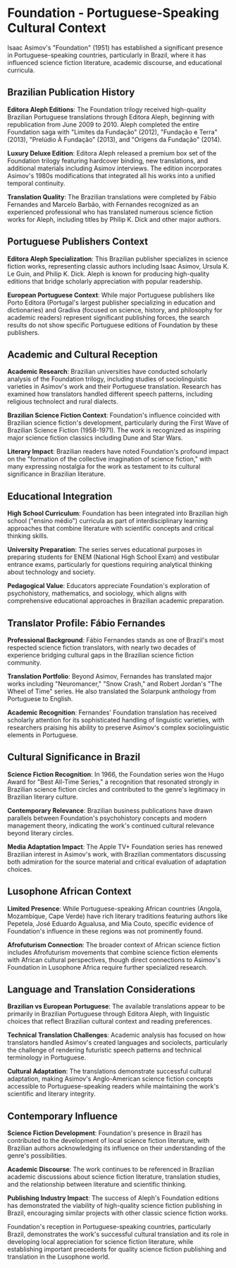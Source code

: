 # Foundation - Portuguese-Speaking Cultural Context

Isaac Asimov's "Foundation" (1951) has established a significant presence in Portuguese-speaking countries, particularly in Brazil, where it has influenced science fiction literature, academic discourse, and educational curricula.

## Brazilian Publication History

**Editora Aleph Editions**: The Foundation trilogy received high-quality Brazilian Portuguese translations through Editora Aleph, beginning with republication from June 2009 to 2010. Aleph completed the entire Foundation saga with "Limites da Fundação" (2012), "Fundação e Terra" (2013), "Prelúdio À Fundação" (2013), and "Origens da Fundação" (2014).

**Luxury Deluxe Edition**: Editora Aleph released a premium box set of the Foundation trilogy featuring hardcover binding, new translations, and additional materials including Asimov interviews. The edition incorporates Asimov's 1980s modifications that integrated all his works into a unified temporal continuity.

**Translation Quality**: The Brazilian translations were completed by Fábio Fernandes and Marcelo Barbão, with Fernandes recognized as an experienced professional who has translated numerous science fiction works for Aleph, including titles by Philip K. Dick and other major authors.

## Portuguese Publishers Context

**Editora Aleph Specialization**: This Brazilian publisher specializes in science fiction works, representing classic authors including Isaac Asimov, Ursula K. Le Guin, and Philip K. Dick. Aleph is known for producing high-quality editions that bridge scholarly appreciation with popular readership.

**European Portuguese Context**: While major Portuguese publishers like Porto Editora (Portugal's largest publisher specializing in education and dictionaries) and Gradiva (focused on science, history, and philosophy for academic readers) represent significant publishing forces, the search results do not show specific Portuguese editions of Foundation by these publishers.

## Academic and Cultural Reception

**Academic Research**: Brazilian universities have conducted scholarly analysis of the Foundation trilogy, including studies of sociolinguistic varieties in Asimov's work and their Portuguese translation. Research has examined how translators handled different speech patterns, including religious technolect and rural dialects.

**Brazilian Science Fiction Context**: Foundation's influence coincided with Brazilian science fiction's development, particularly during the First Wave of Brazilian Science Fiction (1958-1971). The work is recognized as inspiring major science fiction classics including Dune and Star Wars.

**Literary Impact**: Brazilian readers have noted Foundation's profound impact on the "formation of the collective imagination of science fiction," with many expressing nostalgia for the work as testament to its cultural significance in Brazilian literature.

## Educational Integration

**High School Curriculum**: Foundation has been integrated into Brazilian high school ("ensino médio") curricula as part of interdisciplinary learning approaches that combine literature with scientific concepts and critical thinking skills.

**University Preparation**: The series serves educational purposes in preparing students for ENEM (National High School Exam) and vestibular entrance exams, particularly for questions requiring analytical thinking about technology and society.

**Pedagogical Value**: Educators appreciate Foundation's exploration of psychohistory, mathematics, and sociology, which aligns with comprehensive educational approaches in Brazilian academic preparation.

## Translator Profile: Fábio Fernandes

**Professional Background**: Fábio Fernandes stands as one of Brazil's most respected science fiction translators, with nearly two decades of experience bridging cultural gaps in the Brazilian science fiction community.

**Translation Portfolio**: Beyond Asimov, Fernandes has translated major works including "Neuromancer," "Snow Crash," and Robert Jordan's "The Wheel of Time" series. He also translated the Solarpunk anthology from Portuguese to English.

**Academic Recognition**: Fernandes' Foundation translation has received scholarly attention for its sophisticated handling of linguistic varieties, with researchers praising his ability to preserve Asimov's complex sociolinguistic elements in Portuguese.

## Cultural Significance in Brazil

**Science Fiction Recognition**: In 1966, the Foundation series won the Hugo Award for "Best All-Time Series," a recognition that resonated strongly in Brazilian science fiction circles and contributed to the genre's legitimacy in Brazilian literary culture.

**Contemporary Relevance**: Brazilian business publications have drawn parallels between Foundation's psychohistory concepts and modern management theory, indicating the work's continued cultural relevance beyond literary circles.

**Media Adaptation Impact**: The Apple TV+ Foundation series has renewed Brazilian interest in Asimov's work, with Brazilian commentators discussing both admiration for the source material and critical evaluation of adaptation choices.

## Lusophone African Context

**Limited Presence**: While Portuguese-speaking African countries (Angola, Mozambique, Cape Verde) have rich literary traditions featuring authors like Pepetela, José Eduardo Agualusa, and Mia Couto, specific evidence of Foundation's influence in these regions was not prominently found.

**Afrofuturism Connection**: The broader context of African science fiction includes Afrofuturism movements that combine science fiction elements with African cultural perspectives, though direct connections to Asimov's Foundation in Lusophone Africa require further specialized research.

## Language and Translation Considerations

**Brazilian vs European Portuguese**: The available translations appear to be primarily in Brazilian Portuguese through Editora Aleph, with linguistic choices that reflect Brazilian cultural context and reading preferences.

**Technical Translation Challenges**: Academic analysis has focused on how translators handled Asimov's created languages and sociolects, particularly the challenge of rendering futuristic speech patterns and technical terminology in Portuguese.

**Cultural Adaptation**: The translations demonstrate successful cultural adaptation, making Asimov's Anglo-American science fiction concepts accessible to Portuguese-speaking readers while maintaining the work's scientific and literary integrity.

## Contemporary Influence

**Science Fiction Development**: Foundation's presence in Brazil has contributed to the development of local science fiction literature, with Brazilian authors acknowledging its influence on their understanding of the genre's possibilities.

**Academic Discourse**: The work continues to be referenced in Brazilian academic discussions about science fiction literature, translation studies, and the relationship between literature and scientific thinking.

**Publishing Industry Impact**: The success of Aleph's Foundation editions has demonstrated the viability of high-quality science fiction publishing in Brazil, encouraging similar projects with other classic science fiction works.

Foundation's reception in Portuguese-speaking countries, particularly Brazil, demonstrates the work's successful cultural translation and its role in developing local appreciation for science fiction literature, while establishing important precedents for quality science fiction publishing and translation in the Lusophone world.